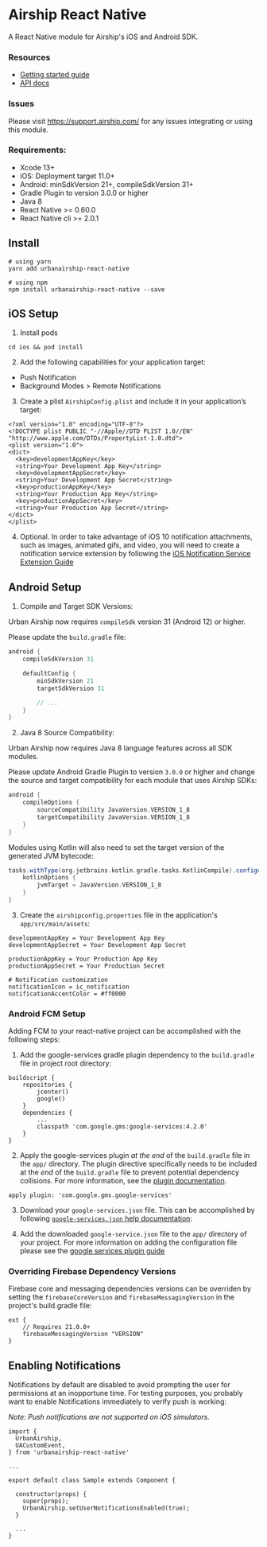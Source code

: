 # Airship React Native

A React Native module for Airship's iOS and Android SDK.

### Resources

* [Getting started guide](http://docs.airship.com/platform/react-native/)
* [API docs](http://docs.airship.com/reference/libraries/react-native/latest/index.html)

### Issues

Please visit https://support.airship.com/ for any issues integrating or using this module.

### Requirements:
 - Xcode 13+
 - iOS: Deployment target 11.0+
 - Android: minSdkVersion 21+, compileSdkVersion 31+
 - Gradle Plugin to version 3.0.0 or higher
 - Java 8
 - React Native >= 0.60.0
 - React Native cli >= 2.0.1

## Install

```
# using yarn
yarn add urbanairship-react-native

# using npm
npm install urbanairship-react-native --save
```

## iOS Setup

1) Install pods
```
cd ios && pod install
```

2) Add the following capabilities for your application target:
  - Push Notification
  - Background Modes > Remote Notifications

3) Create a plist `AirshipConfig.plist` and include it in your application’s target:
```
<?xml version="1.0" encoding="UTF-8"?>
<!DOCTYPE plist PUBLIC "-//Apple//DTD PLIST 1.0//EN" "http://www.apple.com/DTDs/PropertyList-1.0.dtd">
<plist version="1.0">
<dict>
  <key>developmentAppKey</key>
  <string>Your Development App Key</string>
  <key>developmentAppSecret</key>
  <string>Your Development App Secret</string>
  <key>productionAppKey</key>
  <string>Your Production App Key</string>
  <key>productionAppSecret</key>
  <string>Your Production App Secret</string>
</dict>
</plist>
```

4) Optional. In order to take advantage of iOS 10 notification attachments,
such as images, animated gifs, and video, you will need to create a notification
service extension by following the [iOS Notification Service Extension Guide](https://docs.airship.com/platform/reference/ios-extension/)

## Android Setup

1) Compile and Target SDK Versions:

Urban Airship now requires `compileSdk` version 31 (Android 12) or higher.

Please update the `build.gradle` file:

```groovy
android {
    compileSdkVersion 31

    defaultConfig {
        minSdkVersion 21
        targetSdkVersion 31

        // ...
    }
}
```
2) Java 8 Source Compatibility:

Urban Airship now requires Java 8 language features across all SDK modules.

Please update Android Gradle Plugin to version `3.0.0` or higher and change the source and target
compatibility for each module that uses Airship SDKs:

```groovy
android {
    compileOptions {
        sourceCompatibility JavaVersion.VERSION_1_8
        targetCompatibility JavaVersion.VERSION_1_8
    }
}
```

Modules using Kotlin will also need to set the target version of the generated JVM bytecode:

```groovy
tasks.withType(org.jetbrains.kotlin.gradle.tasks.KotlinCompile).configureEach  {
    kotlinOptions {
        jvmTarget = JavaVersion.VERSION_1_8
    }
}
```

3) Create the `airshipconfig.properties` file in the application's `app/src/main/assets`:
```
developmentAppKey = Your Development App Key
developmentAppSecret = Your Development App Secret

productionAppKey = Your Production App Key
productionAppSecret = Your Production Secret

# Notification customization
notificationIcon = ic_notification
notificationAccentColor = #ff0000
```

### Android FCM Setup

Adding FCM to your react-native project can be accomplished with the following steps:

1) Add the google-services gradle plugin dependency to the `build.gradle` file in project root directory:

```
buildscript {
    repositories {
        jcenter()
        google()
    }
    dependencies {
        ...
        classpath 'com.google.gms:google-services:4.2.0'
    }
}
```

2) Apply the google-services plugin *at the end* of the `build.gradle` file in the `app/` directory. The plugin directive specifically needs to be included at
the *end* of the `build.gradle` file to prevent potential dependency collisions. For more information, see the [plugin documentation](https://developers.google.com/android/guides/google-services-plugin).

```
apply plugin: 'com.google.gms.google-services'
```

3) Download your `google-services.json` file. This can be accomplished by following [`google-services.json` help documentation](https://support.google.com/firebase/answer/7015592):

4) Add the downloaded `google-service.json` file to the `app/` directory of your project. For more information
on adding the configuration file please see the [google services plugin guide](https://developers.google.com/android/guides/google-services-plugin#adding_the_json_file )

### Overriding Firebase Dependency Versions

Firebase core and messaging dependencies versions can be overriden by setting the `firebaseCoreVersion` and `firebaseMessagingVersion` in the project's build.gradle file:

```
ext {
    // Requires 21.0.0+
    firebaseMessagingVersion "VERSION"
}
```

## Enabling Notifications

Notifications by default are disabled to avoid prompting the user for permissions
at an inopportune time. For testing purposes, you probably want to enable Notifications
immediately to verify push is working:

 *Note: Push notifications are not supported on iOS simulators.*

```
import {
  UrbanAirship,
  UACustomEvent,
} from 'urbanairship-react-native'

...

export default class Sample extends Component {

  constructor(props) {
    super(props);
    UrbanAirship.setUserNotificationsEnabled(true);
  }

  ...
}
```

